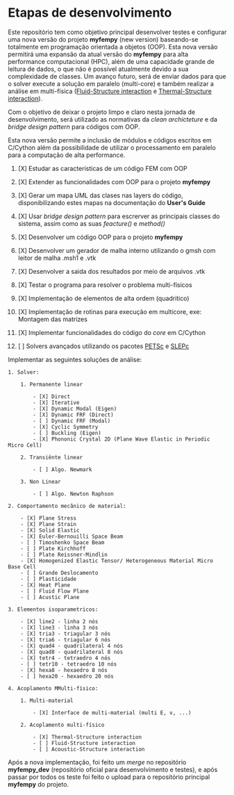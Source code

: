 # Etapas de desenvolvimento

Este repositório tem como objetivo principal desenvolver testes e configurar uma nova versão do projeto **myfempy** (new version) baseando-se totalmente em programação orientada a objetos (OOP).
Esta nova versão permitirá uma expansão da atual versão do **myfempy** para alta performance computacional (HPC), além de uma capacidade grande de leitura de dados, o que não é possível atualmente devido a sua complexidade de classes.
Um avanço futuro, será de enviar dados para que o solver execute a solução em paralelo (multi-core) e também realizar a análise em multi-física ([Fluid-Structure interaction](https://en.wikipedia.org/wiki/Fluid%E2%80%93structure_interaction) 
e [Thermal-Structure interaction](https://en.wikipedia.org/wiki/Thermal_stress)).

Com o objetivo de deixar o projeto limpo e claro nesta jornada de desenvolvimento, será utilizado as normativas da _clean archicteture_ e da _bridge design pattern_ para códigos com OOP.

Esta nova versão permite a inclusão de módulos e códigos escritos em C/Cython além da possibilidade de utilizar o processamento em paralelo para a computação de alta performance.

1. [X] Estudar as caracteristicas de um código FEM com OOP

2. [X] Extender as funcionalidades com OOP para o projeto **myfempy**

3. [X] Gerar um mapa UML das clases nas layers do código, disponibilizando estes mapas na documentação do **User's Guide**

4. [X] Usar _bridge design pattern_ para escrerver as principais classes do sistema, assim como as suas _feacture()_ e _method()_

5. [X] Desenvolver um código OOP para o projeto **myfempy**

6. [X] Desenvolver um gerador de malha interno utilizando o gmsh com leitor de malha .msh1 e .vtk

7. [X] Desenvolver a saida dos resultados por meio de arquivos .vtk

8. [X] Testar o programa para resolver o problema multi-físicos

9. [X] Implementação de elementos de alta ordem (quadritico)

10. [X] Implementação de rotinas para execução em multicore, exe: Montagem das matrizes

11. [X] Implementar funcionalidades do código do _core_ em C/Cython

12. [ ] Solvers avançados utilizando os pacotes [PETSc](https://petsc.org/release/) e [SLEPc](https://slepc.upv.es/)

Implementar as seguintes soluções de análise:

	1. Solver:

		1. Permanente linear

			- [X] Direct
			- [X] Iterative
			- [X] Dynamic Modal (Eigen)
			- [X] Dynamic FRF (Direct)
			- [ ] Dynamic FRF (Modal)
            - [X] Cyclic Symmetry
			- [ ] Buckling (Eigen)
			- [X] Phononic Crystal 2D (Plane Wave Elastic in Periodic Micro Cell)

		2. Transiênte linear

			- [ ] Algo. Newmark

		3. Non Linear

			- [ ] Algo. Newton Raphson

    2. Comportamento mecânico de material:

        - [X] Plane Stress
        - [X] Plane Strain
        - [X] Solid Elastic
		- [X] Euler-Bernouilli Space Beam
		- [ ] Timoshenko Space Beam
        - [ ] Plate Kirchhoff
        - [ ] Plate Reissner-Mindlin
        - [X] Homogenized Elastic Tensor/ Heterogeneous Material Micro Base Cell
		- [ ] Grande Deslocamento
		- [ ] Plasticidade
		- [X] Heat Plane
		- [ ] Fluid Flow Plane
		- [ ] Acustic Plane

	3. Elementos isoparametricos:

		- [X] line2 - linha 2 nós
		- [X] line3 - linha 3 nós
		- [X] tria3 - triagular 3 nós
		- [X] tria6 - triagular 6 nós
		- [X] quad4 - quadrilateral 4 nós
		- [X] quad8 - quadrilateral 8 nós
		- [X] tetr4 - tetraedro 4 nós
		- [ ] tetr10 - tetraedro 10 nós
		- [X] hexa8 - hexaedro 8 nós
		- [ ] hexa20 - hexaedro 20 nós

	4. Acoplamento MMulti-físico:

		1. Multi-material

			- [X] Interface de multi-material (multi E, v, ...)

		2. Acoplamento multi-físico

			- [X] Thermal-Structure interaction
			- [ ] Fluid-Structure interaction
			- [ ] Acoustic-Structure interaction

Após a nova implementação, foi feito um _merge_ no repositório **myfempy_dev** (repositório oficial para desenvolvimento e testes), e após passar por todos os teste foi feito o upload para
o repositório principal **myfempy** do projeto.
